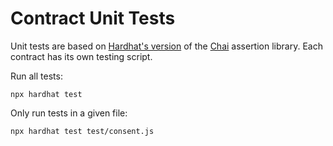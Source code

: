 # Contract Unit Tests

Unit tests are based on [Hardhat's version](https://hardhat.org/hardhat-runner/docs/guides/test-contracts) of the [Chai](https://www.chaijs.com/) assertion library. Each contract has its own testing script. 

Run all tests:

```shell
npx hardhat test
```

Only run tests in a given file:

```shell
npx hardhat test test/consent.js
```